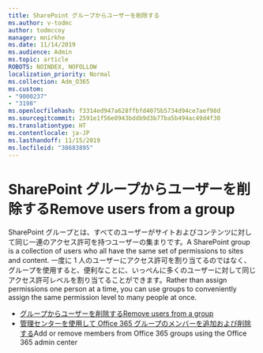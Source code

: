 ```yaml
---
title: SharePoint グループからユーザーを削除する
ms.author: v-todmc
author: todmccoy
manager: mnirkhe
ms.date: 11/14/2019
ms.audience: Admin
ms.topic: article
ROBOTS: NOINDEX, NOFOLLOW
localization_priority: Normal
ms.collection: Adm_O365
ms.custom:
- "9000237"
- "3198"
ms.openlocfilehash: f3314ed947a628ffbfd4075b5734d94ce7aef98d
ms.sourcegitcommit: 2591e1f56e8943bddb9d3b77ba5b494ac49d4f30
ms.translationtype: HT
ms.contentlocale: ja-JP
ms.lasthandoff: 11/15/2019
ms.locfileid: "38683895"
---
```

# <a name="remove-users-from-a-sharepoint-group"></a><span data-ttu-id="7223b-102">SharePoint グループからユーザーを削除する</span><span class="sxs-lookup"><span data-stu-id="7223b-102">Remove users from a group</span></span>

<span data-ttu-id="7223b-103">SharePoint グループとは、すべてのユーザーがサイトおよびコンテンツに対して同じ一連のアクセス許可を持つユーザーの集まりです。</span><span class="sxs-lookup"><span data-stu-id="7223b-103">A SharePoint group is a collection of users who all have the same set of permissions to sites and content.</span></span> <span data-ttu-id="7223b-104">一度に 1 人のユーザーにアクセス許可を割り当てるのではなく、グループを使用すると、便利なことに、いっぺんに多くのユーザーに対して同じアクセス許可レベルを割り当てることができます。</span><span class="sxs-lookup"><span data-stu-id="7223b-104">Rather than assign permissions one person at a time, you can use groups to conveniently assign the same permission level to many people at once.</span></span>

- [<span data-ttu-id="7223b-105">グループからユーザーを削除する</span><span class="sxs-lookup"><span data-stu-id="7223b-105">Remove users from a group</span></span>](https://docs.microsoft.com/sharepoint/customize-sharepoint-site-permissions#remove-users-from-a-group)
- <span data-ttu-id="7223b-106">[管理センターを使用して Office 365 グループのメンバーを追加および削除する](https://docs.microsoft.com/office365/admin/create-groups/add-or-remove-members-from-groups?view=o365-worldwide)</span><span class="sxs-lookup"><span data-stu-id="7223b-106">[](https://docs.microsoft.com/office365/admin/create-groups/add-or-remove-members-from-groups?view=o365-worldwide)Add or remove members from Office 365 groups using the Office 365 admin center</span></span>
